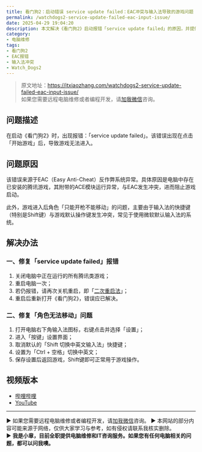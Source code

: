 ```yaml
---
title: 看门狗2：启动错误 service update failed：EAC冲突与输入法导致的游戏问题
permalink: /watchdogs2-service-update-failed-eac-input-issue/
date: 2025-04-29 19:04:20
description: 本文解决《看门狗2》启动报错「service update failed」的原因，并提供解决EAC冲突和输入法操作冲突的具体方法。
category:
- 电脑维修
tags:
- 看门狗2
- EAC报错
- 输入法冲突
- Watch_Dogs2
---
```


> 原文地址：<https://itxiaozhang.com/watchdogs2-service-update-failed-eac-input-issue/>  
> 如果您需要远程电脑维修或者编程开发，请[加我微信](https://itxiaozhang.netlify.app/)咨询。 

## 问题描述

在启动《看门狗2》时，出现报错：「service update failed」。该错误出现在点击「开始游戏」后，导致游戏无法进入。

## 问题原因

该错误来源于EAC（Easy Anti-Cheat）反作弊系统异常。具体原因是电脑中存在已安装的腾讯游戏，其附带的ACE模块运行异常，与EAC发生冲突，进而阻止游戏启动。

此外，游戏进入后角色「只能开枪不能移动」的问题，主要由于输入法的快捷键（特别是Shift键）与游戏默认操作键发生冲突，常见于使用微软默认输入法的系统。

## 解决办法

### 一、修复「service update failed」报错

1. 关闭电脑中正在运行的所有腾讯类游戏；
2. 重启电脑一次；
3. 若仍报错，请再次关机重启，即「[二次重启法](https://itxiaozhang.com/how-to-fix-ace-security-center-error-double-restart-method/)」；
4. 重启后重新打开《看门狗2》，错误应已解决。

### 二、修复「角色无法移动」问题

1. 打开电脑右下角输入法图标，右键点击并选择「设置」；
2. 进入「按键」设置界面；
3. 取消默认的「Shift 切换中英文输入法」快捷键；
4. 设置为「Ctrl + 空格」切换中英文；
5. 保存设置后返回游戏，Shift键即可正常用于游戏操作。

## 视频版本

- [哔哩哔哩](https://space.bilibili.com/3546607630944387)
- [YouTube](https://www.youtube.com/@itxiaozhang)

---
▶ 如果您需要远程电脑维修或者编程开发，请[加我微信](https://itxiaozhang.netlify.app/)咨询。 
▶ 本网站的部分内容可能来源于网络，仅供大家学习与参考，如有侵权请联系我核实删除。  
▶ **我是小章，目前全职提供电脑维修和IT咨询服务。如果您有任何电脑相关的问题，都可以问我噢。**  
